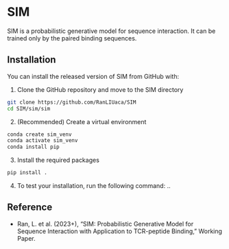 # SIM
SIM is a probabilistic generative model for sequence interaction. It can be trained only by the paired binding sequences.

## Installation
You can install the released version of SIM from GitHub with:
1. Clone the GitHub repository and move to the SIM directory
```bash
git clone https://github.com/RanLIUaca/SIM
cd SIM/sim/sim
```

2. (Recommended) Create a virtual environment 
```bash
conda create sim_venv
conda activate sim_venv
conda install pip
```

3. Install the required packages 
```bash
pip install .
```

4. To test your installation, run the following command:
..



## Reference
-   Ran, L. et al. (2023+), “SIM: Probabilistic Generative Model for Sequence Interaction with Application to TCR-peptide Binding,” Working Paper.

